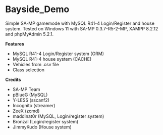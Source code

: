 # Bayside_Demo
Simple SA-MP gamemode with MySQL R41-4 Login/Register and house system.
Tested on Windows 11 with SA-MP 0.3.7-R5-2-MP, XAMPP 8.2.12 and phpMyAdmin 5.2.1.

**Features**
- MySQL R41-4 Login/Register system (ORM)
- MySQL R41-4 house system (CACHE)
- Vehicles from .csv file
- Class selection

**Credits**
- SA-MP Team
- pBlueG (MySQL)
- Y-LESS (sscanf2)
- Incognito (streamer)
- ZeeX (zcmd)
- maddinat0r (MySQL, Login/register system)
- Bronzal (Login/register system)
- JimmyKudo (House system)
